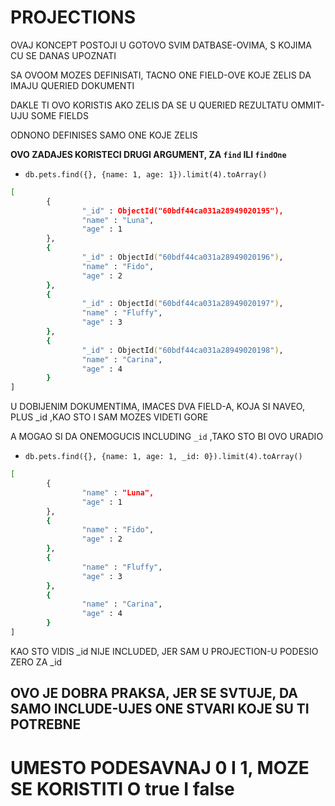 # PROJECTIONS

OVAJ KONCEPT POSTOJI U GOTOVO SVIM DATBASE-OVIMA, S KOJIMA CU SE DANAS UPOZNATI

SA OVOOM MOZES DEFINISATI, TACNO ONE FIELD-OVE KOJE ZELIS DA IMAJU QUERIED DOKUMENTI

DAKLE TI OVO KORISTIS AKO ZELIS DA SE U QUERIED REZULTATU OMMIT-UJU SOME FIELDS

ODNONO DEFINISES SAMO ONE KOJE ZELIS

**OVO ZADAJES KORISTECI DRUGI ARGUMENT, ZA `find` ILI `findOne`**

- `db.pets.find({}, {name: 1, age: 1}).limit(4).toArray()`

```zsh
[
        {
                "_id" : ObjectId("60bdf44ca031a28949020195"),
                "name" : "Luna",
                "age" : 1
        },
        {
                "_id" : ObjectId("60bdf44ca031a28949020196"),
                "name" : "Fido",
                "age" : 2
        },
        {
                "_id" : ObjectId("60bdf44ca031a28949020197"),
                "name" : "Fluffy",
                "age" : 3
        },
        {
                "_id" : ObjectId("60bdf44ca031a28949020198"),
                "name" : "Carina",
                "age" : 4
        }
]
```

U DOBIJENIM DOKUMENTIMA, IMACES DVA FIELD-A, KOJA SI NAVEO, PLUS _id ,KAO STO I SAM MOZES VIDETI GORE

A MOGAO SI DA ONEMOGUCIS INCLUDING `_id` ,TAKO STO BI OVO URADIO

- `db.pets.find({}, {name: 1, age: 1, _id: 0}).limit(4).toArray()`

```zsh
[
        {
                "name" : "Luna",
                "age" : 1
        },
        {
                "name" : "Fido",
                "age" : 2
        },
        {
                "name" : "Fluffy",
                "age" : 3
        },
        {
                "name" : "Carina",
                "age" : 4
        }
]
```

KAO STO VIDIS _id NIJE INCLUDED, JER SAM U PROJECTION-U PODESIO ZERO ZA _id

## OVO JE DOBRA PRAKSA, JER SE SVTUJE, DA SAMO INCLUDE-UJES ONE STVARI KOJE SU TI POTREBNE

# UMESTO PODESAVNAJ 0 I 1, MOZE SE KORISTITI O true I false

